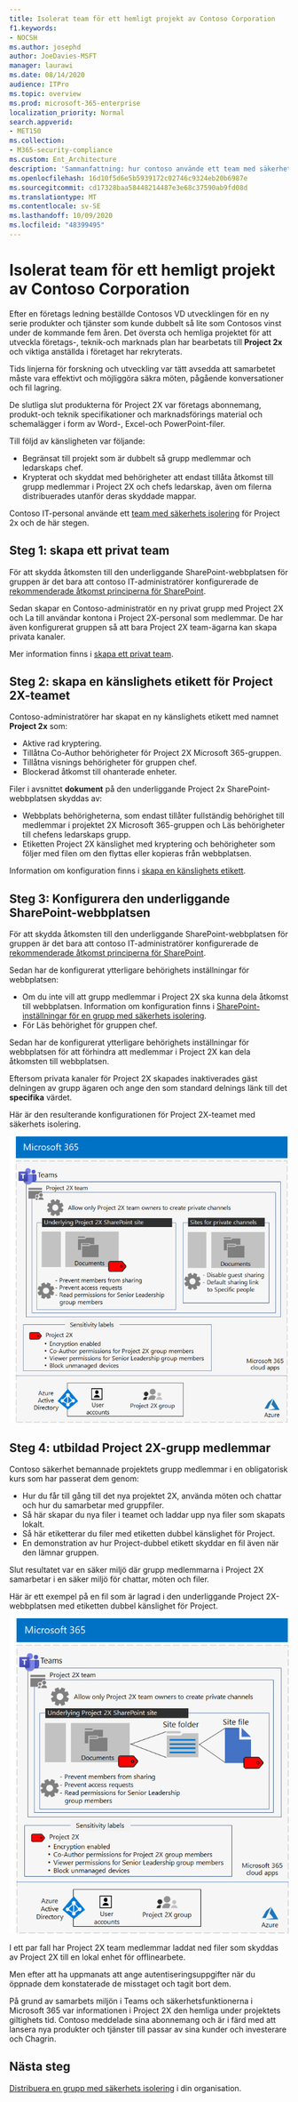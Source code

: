 ```yaml
---
title: Isolerat team för ett hemligt projekt av Contoso Corporation
f1.keywords:
- NOCSH
ms.author: josephd
author: JoeDavies-MSFT
manager: laurawi
ms.date: 08/14/2020
audience: ITPro
ms.topic: overview
ms.prod: microsoft-365-enterprise
localization_priority: Normal
search.appverid:
- MET150
ms.collection:
- M365-security-compliance
ms.custom: Ent_Architecture
description: 'Sammanfattning: hur contoso använde ett team med säkerhets isolering för ett Top Secret för att utveckla en ny serie produkter och tjänster.'
ms.openlocfilehash: 16d10f5d6e5b5939172c02746c9324eb20b6987e
ms.sourcegitcommit: cd17328baa58448214487e3e68c37590ab9fd08d
ms.translationtype: MT
ms.contentlocale: sv-SE
ms.lasthandoff: 10/09/2020
ms.locfileid: "48399495"
---
```

# <a name="isolated-team-for-a-top-secret-project-of-the-contoso-corporation"></a>Isolerat team för ett hemligt projekt av Contoso Corporation

Efter en företags ledning beställde Contosos VD utvecklingen för en ny serie produkter och tjänster som kunde dubbelt så lite som Contosos vinst under de kommande fem åren. Det översta och hemliga projektet för att utveckla företags-, teknik-och marknads plan har bearbetats till **Project 2x** och viktiga anställda i företaget har rekryterats. 

Tids linjerna för forskning och utveckling var tätt avsedda att samarbetet måste vara effektivt och möjliggöra säkra möten, pågående konversationer och fil lagring.

De slutliga slut produkterna för Project 2X var företags abonnemang, produkt-och teknik specifikationer och marknadsförings material och schemalägger i form av Word-, Excel-och PowerPoint-filer. 

Till följd av känsligheten var följande:

- Begränsat till projekt som är dubbelt så grupp medlemmar och ledarskaps chef.
- Krypterat och skyddat med behörigheter att endast tillåta åtkomst till grupp medlemmar i Project 2X och chefs ledarskap, även om filerna distribuerades utanför deras skyddade mappar.

Contoso IT-personal använde ett [team med säkerhets isolering](secure-teams-security-isolation.md) för Project 2x och de här stegen.

## <a name="step-1-created-a-private-team"></a>Steg 1: skapa ett privat team

För att skydda åtkomsten till den underliggande SharePoint-webbplatsen för gruppen är det bara att contoso IT-administratörer konfigurerade de [rekommenderade åtkomst principerna för SharePoint](../security/office-365-security/sharepoint-file-access-policies.md).

Sedan skapar en Contoso-administratör en ny privat grupp med Project 2X och La till användar kontona i Project 2X-personal som medlemmar. De har även konfigurerat gruppen så att bara Project 2X team-ägarna kan skapa privata kanaler.

Mer information finns i [skapa ett privat team](secure-teams-security-isolation.md#create-a-private-team).

## <a name="step-2-created-a-sensitivity-label-for-the-project-2x-team"></a>Steg 2: skapa en känslighets etikett för Project 2X-teamet

Contoso-administratörer har skapat en ny känslighets etikett med namnet **Project 2x** som:

- Aktive rad kryptering.
- Tillåtna Co-Author behörigheter för Project 2X Microsoft 365-gruppen.
- Tillåtna visnings behörigheter för gruppen chef.
- Blockerad åtkomst till ohanterade enheter.

Filer i avsnittet **dokument** på den underliggande Project 2x SharePoint-webbplatsen skyddas av:

- Webbplats behörigheterna, som endast tillåter fullständig behörighet till medlemmar i projektet 2X Microsoft 365-gruppen och Läs behörigheter till chefens ledarskaps grupp.
- Etiketten Project 2X känslighet med kryptering och behörigheter som följer med filen om den flyttas eller kopieras från webbplatsen.

Information om konfiguration finns i [skapa en känslighets etikett](secure-teams-security-isolation.md#create-a-sensitivity-label).

## <a name="step-3-configured-the-underlying-sharepoint-site"></a>Steg 3: Konfigurera den underliggande SharePoint-webbplatsen

För att skydda åtkomsten till den underliggande SharePoint-webbplatsen för gruppen är det bara att contoso IT-administratörer konfigurerade de [rekommenderade åtkomst principerna för SharePoint](../security/office-365-security/sharepoint-file-access-policies.md).

Sedan har de konfigurerat ytterligare behörighets inställningar för webbplatsen:

- Om du inte vill att grupp medlemmar i Project 2X ska kunna dela åtkomst till webbplatsen. Information om konfiguration finns i [SharePoint-inställningar för en grupp med säkerhets isolering](secure-teams-security-isolation.md#sharepoint-settings).
- För Läs behörighet för gruppen chef.

Sedan har de konfigurerat ytterligare behörighets inställningar för webbplatsen för att förhindra att medlemmar i Project 2X kan dela åtkomsten till webbplatsen. 

Eftersom privata kanaler för Project 2X skapades inaktiverades gäst delningen av grupp ägaren och ange den som standard delnings länk till det **specifika** värdet.

Här är den resulterande konfigurationen för Project 2X-teamet med säkerhets isolering.

![Den resulterande konfigurationen för Project 2X-teamet](../media/contoso-team-for-top-secret-project/contoso-team-for-top-secret-project.png)

 ## <a name="step-4-trained-project-2x-team-members"></a>Steg 4: utbildad Project 2X-grupp medlemmar

Contoso säkerhet bemannade projektets grupp medlemmar i en obligatorisk kurs som har passerat dem genom:

- Hur du får till gång till det nya projektet 2X, använda möten och chattar och hur du samarbetar med gruppfiler.
- Så här skapar du nya filer i teamet och laddar upp nya filer som skapats lokalt.
- Så här etiketterar du filer med etiketten dubbel känslighet för Project.
- En demonstration av hur Project-dubbel etikett skyddar en fil även när den lämnar gruppen.

Slut resultatet var en säker miljö där grupp medlemmarna i Project 2X samarbetar i en säker miljö för chattar, möten och filer.

Här är ett exempel på en fil som är lagrad i den underliggande Project 2X-webbplatsen med etiketten dubbel känslighet för Project.

![Ett exempel på en fil som lagras i den underliggande projektets dubbel webbplats](../media/contoso-team-for-top-secret-project/contoso-team-for-top-secret-project-example.png)

I ett par fall har Project 2X team medlemmar laddat ned filer som skyddas av Project 2X till en lokal enhet för offlinearbete. 

Men efter att ha uppmanats att ange autentiseringsuppgifter när du öppnade dem konstaterade de misstaget och tagit bort dem.

På grund av samarbets miljön i Teams och säkerhetsfunktionerna i Microsoft 365 var informationen i Project 2X den hemliga under projektets giltighets tid. Contoso meddelade sina abonnemang och är i färd med att lansera nya produkter och tjänster till passar av sina kunder och investerare och Chagrin.

## <a name="next-step"></a>Nästa steg

[Distribuera en grupp med säkerhets isolering](secure-teams-security-isolation.md) i din organisation.

